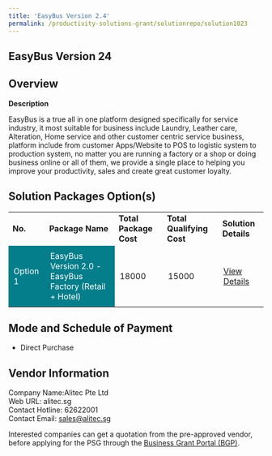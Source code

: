 ```yaml
---
title: 'EasyBus Version 2.4'
permalink: /productivity-solutions-grant/solutionrepo/solution1023
---
```


## EasyBus Version 24

## Overview

**Description**

EasyBus is a true all in one platform designed specifically for service industry, it most suitable for business include Laundry, Leather care, Alteration, Home service and other customer centric service business, platform include from customer Apps/Website to POS to logistic system to production system, no matter you are running a factory or a shop or doing business online or all of them, we provide a single place to helping you improve your productivity, sales and create great customer loyalty.

## Solution Packages Option(s)

<table>
<tr>
<td><b>No.</b></td>
<td><b>Package Name</b></td>
<td><b>Total Package Cost</b></td>
<td><b>Total Qualifying Cost</b></td>
<td><b>Solution Details</b></td>
</tr>
<tr>
<td style='padding: 10px; background-color: #037E8A; color: #FFFFFF;'>Option 1</td>
<td style='padding: 10px; background-color: #037E8A; color: #FFFFFF;'>EasyBus Version 2.0 - EasyBus Factory (Retail + Hotel)</td>
<td style='padding: 10px;'>18000</td>
<td style='padding: 10px;'>15000</td>
<td style='padding: 10px;'><a href='https://www.gobusiness.gov.sg/images/psg/Desensitised_Trustytech_20200331_Annex_3_Part_6.pdf' target='_blank'>View Details</a></td>
</tr>
</table>

## Mode and Schedule of Payment

 - Direct Purchase

## Vendor Information

 Company Name:Alitec Pte Ltd <br>Web URL: alitec.sg <br>Contact Hotline: 62622001 <br>Contact Email: sales@alitec.sg <br>

Interested companies can get a quotation from the pre-approved vendor, before applying for the PSG through the <a href='https://www.businessgrants.gov.sg/' target='_blank' rel='noopener'>Business Grant Portal (BGP)</a>.

<script src="/jquery/resize-tables.js"></script>
